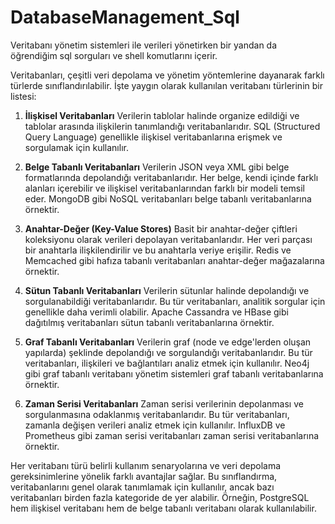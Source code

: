 # DatabaseManagement_Sql

Veritabanı yönetim sistemleri ile verileri yönetirken bir yandan da öğrendiğim sql sorguları ve shell komutlarını içerir.

Veritabanları, çeşitli veri depolama ve yönetim yöntemlerine dayanarak farklı türlerde sınıflandırılabilir. İşte yaygın olarak kullanılan veritabanı türlerinin bir listesi:

1. **İlişkisel Veritabanları** Verilerin tablolar halinde organize edildiği ve tablolar arasında ilişkilerin tanımlandığı veritabanlarıdır. SQL (Structured Query Language) genellikle ilişkisel veritabanlarına erişmek ve sorgulamak için kullanılır.

2. **Belge Tabanlı Veritabanları** Verilerin JSON veya XML gibi belge formatlarında depolandığı veritabanlarıdır. Her belge, kendi içinde farklı alanları içerebilir ve ilişkisel veritabanlarından farklı bir modeli temsil eder. MongoDB gibi NoSQL veritabanları belge tabanlı veritabanlarına örnektir.

3. **Anahtar-Değer (Key-Value Stores)** Basit bir anahtar-değer çiftleri koleksiyonu olarak verileri depolayan veritabanlarıdır. Her veri parçası bir anahtarla ilişkilendirilir ve bu anahtarla veriye erişilir. Redis ve Memcached gibi hafıza tabanlı veritabanları anahtar-değer mağazalarına örnektir.

4. **Sütun Tabanlı Veritabanları** Verilerin sütunlar halinde depolandığı ve sorgulanabildiği veritabanlarıdır. Bu tür veritabanları, analitik sorgular için genellikle daha verimli olabilir. Apache Cassandra ve HBase gibi dağıtılmış veritabanları sütun tabanlı veritabanlarına örnektir.

5. **Graf Tabanlı Veritabanları** Verilerin graf (node ve edge'lerden oluşan yapılarda) şeklinde depolandığı ve sorgulandığı veritabanlarıdır. Bu tür veritabanları, ilişkileri ve bağlantıları analiz etmek için kullanılır. Neo4j gibi graf tabanlı veritabanı yönetim sistemleri graf tabanlı veritabanlarına örnektir.

6. **Zaman Serisi Veritabanları** Zaman serisi verilerinin depolanması ve sorgulanmasına odaklanmış veritabanlarıdır. Bu tür veritabanları, zamanla değişen verileri analiz etmek için kullanılır. InfluxDB ve Prometheus gibi zaman serisi veritabanları zaman serisi veritabanlarına örnektir.

Her veritabanı türü belirli kullanım senaryolarına ve veri depolama gereksinimlerine yönelik farklı avantajlar sağlar. Bu sınıflandırma, veritabanlarını genel olarak tanımlamak için kullanılır, ancak bazı veritabanları birden fazla kategoride de yer alabilir. Örneğin, PostgreSQL hem ilişkisel veritabanı hem de belge tabanlı veritabanı olarak kullanılabilir.